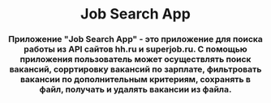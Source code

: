 <h1 align="center">Job Search App</h1>
<h3 align="center">Приложение "Job Search App" - это приложение для поиска работы из API сайтов hh.ru и superjob.ru. С помощью приложения пользователь может осуществлять поиск вакансий, сорртировку вакансий по зарплате, фильтровать вакансии по дополнительным критериям, сохранять в файл, получать и удалять вакансии из файла.</h3>

